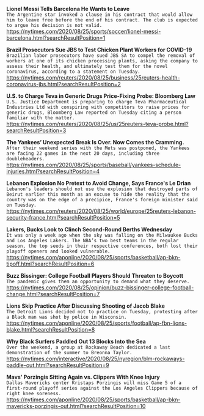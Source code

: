 **Lionel Messi Tells Barcelona He Wants to Leave**\
`The Argentine star invoked a clause in his contract that would allow him to leave free before the end of his contract. The club is expected to argue his decision is not valid.`\
https://nytimes.com/2020/08/25/sports/soccer/lionel-messi-barcelona.html?searchResultPosition=1

**Brazil Prosecutors Sue JBS to Test Chicken Plant Workers for COVID-19**\
`Brazilian labor prosecutors have sued JBS SA to compel the removal of workers at one of its chicken processing plants, asking the company to assess their health, and ultimately test them for the novel coronavirus, according to a statement on Tuesday.`\
https://nytimes.com/reuters/2020/08/25/business/25reuters-health-coronavirus-jbs.html?searchResultPosition=2

**U.S. to Charge Teva in Generic Drugs Price-Fixing Probe: Bloomberg Law**\
`U.S. Justice Department is preparing to charge Teva Pharmaceutical Industries Ltd with conspiring with competitors to raise prices for generic drugs, Bloomberg Law reported on Tuesday citing a person familiar with the matter.`\
https://nytimes.com/reuters/2020/08/25/us/25reuters-teva-probe.html?searchResultPosition=3

**The Yankees’ Unexpected Break Is Over. Now Comes the Cramming.**\
`After their weekend series with the Mets was postponed, the Yankees are facing 22 games in the next 20 days, including three doubleheaders.`\
https://nytimes.com/2020/08/25/sports/baseball/yankees-schedule-injuries.html?searchResultPosition=4

**Lebanon Explosion No Pretext to Avoid Change, Says France's Le Drian**\
`Lebanon's leaders should not use the explosion that destroyed parts of Beirut earlier this month as an excuse to hide the reality that the country was on the edge of a precipice, France's foreign minister said on Tuesday. `\
https://nytimes.com/reuters/2020/08/25/world/europe/25reuters-lebanon-security-france.html?searchResultPosition=5

**Lakers, Bucks Look to Clinch Second-Round Berths Wednesday**\
`It was only a week ago when the sky was falling on the Milwaukee Bucks and Los Angeles Lakers. The NBA’s two best teams in the regular season, the top seeds in their respective conferences, both lost their playoff openers and looked vulnerable.`\
https://nytimes.com/aponline/2020/08/25/sports/basketball/ap-bkn-tipoff.html?searchResultPosition=6

**Buzz Bissinger: College Football Players Should Threaten to Boycott**\
`The pandemic gives them an opportunity to demand what they deserve.`\
https://nytimes.com/2020/08/25/opinion/buzz-bissinger-college-football-change.html?searchResultPosition=7

**Lions Skip Practice After Discussing Shooting of Jacob Blake**\
`The Detroit Lions decided not to practice on Tuesday, protesting after a Black man was shot by police in Wisconsin.`\
https://nytimes.com/aponline/2020/08/25/sports/football/ap-fbn-lions-blake.html?searchResultPosition=8

**Why Black Surfers Paddled Out 13 Blocks Into the Sea**\
`Over the weekend, a group at Rockaway Beach dedicated a last demonstration of the summer to Breonna Taylor.`\
https://nytimes.com/interactive/2020/08/25/nyregion/blm-rockaways-paddle-out.html?searchResultPosition=9

**Mavs' Porzingis Sitting Again vs. Clippers With Knee Injury**\
`Dallas Mavericks center Kristaps Porzingis will miss Game 5 of a first-round playoff series against the Los Angeles Clippers because of right knee soreness.`\
https://nytimes.com/aponline/2020/08/25/sports/basketball/ap-bkn-mavericks-porzingis-out.html?searchResultPosition=10

